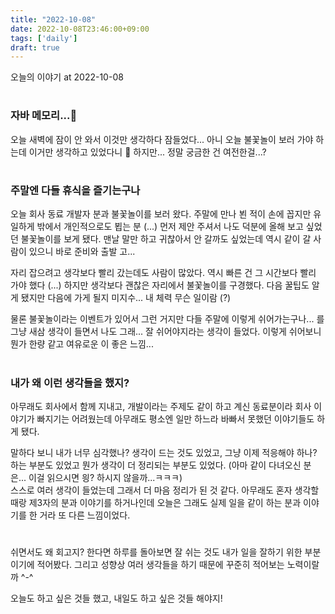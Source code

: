```yaml
---
title: "2022-10-08"
date: 2022-10-08T23:46:00+09:00
tags: ['daily']
draft: true
---
```

오늘의 이야기 at 2022-10-08
<!--more--> 

#
### 자바 메모리...🤔
오늘 새벽에 잠이 안 와서 이것만 생각하다 잠들었다... 
아니 오늘 불꽃놀이 보러 가야 하는데 이거만 생각하고 있었다니 🥲
하지만... 정말 궁금한 건 여전한걸...?


#
### 주말엔 다들 휴식을 즐기는구나
오늘 회사 동료 개발자 분과 불꽃놀이를 보러 왔다. 
주말에 만나 뵌 적이 손에 꼽지만 유일하게 밖에서 개인적으로도 뵙는 분 (...) 
먼저 제안 주셔서 나도 덕분에 올해 보고 싶었던 불꽃놀이를 보게 됐다. 
맨날 말만 하고 귀찮아서 안 갈까도 싶었는데 역시 같이 갈 사람이 있으니 바로 준비와 출발 고...

자리 잡으려고 생각보다 빨리 갔는데도 사람이 많았다. 
역시 빠른 건 그 시간보다 빨리 가야 했다 (...) 
하지만 생각보다 괜찮은 자리에서 불꽃놀이를 구경했다. 
다음 꿀팁도 알게 됐지만 다음에 가게 될지 미지수... 내 체력 무슨 일이람 (?)

물론 불꽃놀이라는 이벤트가 있어서 그런 거지만 다들 주말에 이렇게 쉬어가는구나... 를 그냥 새삼 생각이 들면서 나도 그래... 잘 쉬어야지라는 생각이 들었다. 
이렇게 쉬어보니 뭔가 한량 같고 여유로운 이 좋은 느낌...


#
### 내가 왜 이런 생각들을 했지?
아무래도 회사에서 함께 지내고, 개발이라는 주제도 같이 하고 계신 동료분이라 회사 이야기가 빠지기는 어려웠는데 아무래도 평소엔 일만 하느라 바빠서 못했던 이야기들도 하게 됐다.

말하다 보니 내가 너무 심각했나? 생각이 드는 것도 있었고, 그냥 이제 적응해야 하나? 하는 부분도 있었고 뭔가 생각이 더 정리되는 부분도 있었다. 
(아마 같이 다녀오신 분은... 이걸 읽으시면 읭? 하시지 않을까...ㅋㅋㅋ)  
스스로 여러 생각이 들었는데 그래서 더 마음 정리가 된 것 같다. 
아무래도 혼자 생각할 때랑 제3자의 분과 이야기를 하거나인데 오늘은 그래도 실제 일을 같이 하는 분과 이야기를 한 거라 또 다른 느낌이었다.


#
쉬면서도 왜 회고지? 한다면 하루를 돌아보면 잘 쉬는 것도 내가 일을 잘하기 위한 부분이기에 적어봤다. 
그리고 성향상 여러 생각들을 하기 때문에 꾸준히 적어보는 노력이랄까 ^-^ 

오늘도 하고 싶은 것들 했고, 내일도 하고 싶은 것들 해야지!
